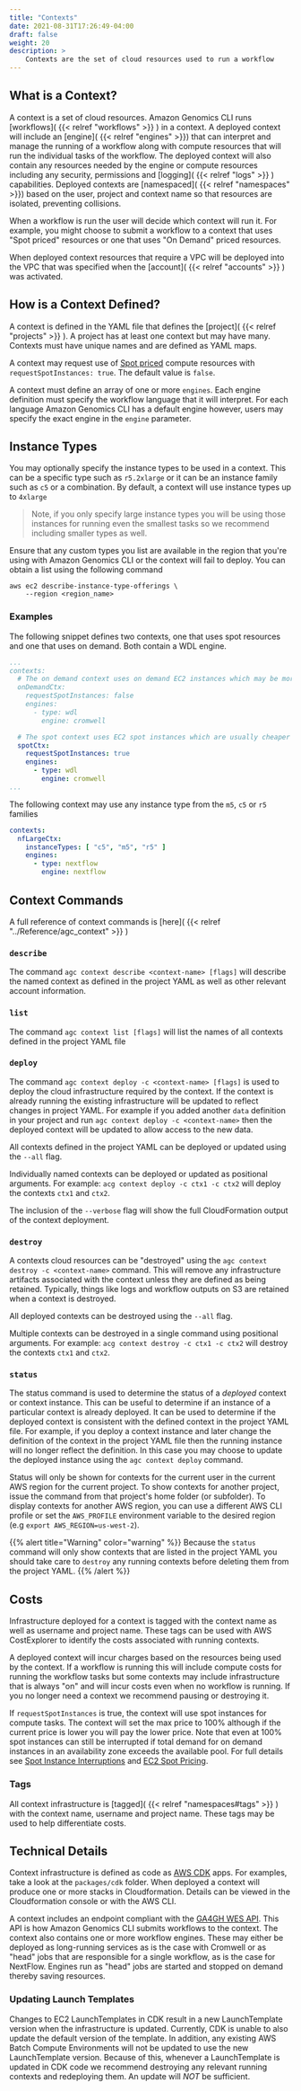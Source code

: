 ```yaml
---
title: "Contexts"
date: 2021-08-31T17:26:49-04:00
draft: false
weight: 20
description: >
    Contexts are the set of cloud resources used to run a workflow
---
```

## What is a Context?

A context is a set of cloud resources. Amazon Genomics CLI runs [workflows]( {{< relref "workflows" >}} ) in a context. A deployed context will include an 
[engine]( {{< relref "engines" >}}) that can interpret
and manage the running of a workflow along with compute resources that will run the individual tasks of the workflow. The
deployed context will also contain any resources needed by the engine or compute resources including any security, permissions
and [logging]( {{< relref "logs" >}} ) capabilities. Deployed contexts are [namespaced]( {{< relref "namespaces" >}}) based on the user, project and context name so that resources
are isolated, preventing collisions.

When a workflow is run the user will decide which context will run it. For example, you might choose to submit a workflow
to a context that uses "Spot priced" resources or one that uses "On Demand" priced resources.

When deployed context resources that require a VPC will be deployed into the VPC that was specified when the [account]( {{< relref "accounts" >}} ) was
activated.

## How is a Context Defined?

A context is defined in the YAML file that defines the [project]( {{< relref "projects" >}} ). A project has at least one context but may have many.
Contexts must have unique names and are defined as YAML maps.

A context may request use of [Spot priced](https://aws.amazon.com/ec2/spot/pricing/) compute resources with `requestSpotInstances: true`. The default value is `false`.

A context must define an array of one or more `engines`. Each engine definition must specify the workflow language that it 
will interpret. For each language Amazon Genomics CLI has a default engine however, users may specify the exact engine in the `engine`
parameter.

## Instance Types

You may optionally specify the instance types to be used in a context. This can be a specific type such as `r5.2xlarge`
or it can be an instance family such as `c5` or a combination. By default, a context will use instance types up to `4xlarge`

> Note, if you only specify large instance types you will be using those instances for running even the smallest tasks so
we recommend including smaller types as well.

Ensure that any custom types you list are available in the region that you're using with Amazon Genomics CLI or the 
context will fail to deploy. You can obtain a list using the following command

```shell
aws ec2 describe-instance-type-offerings \
    --region <region_name>
```

### Examples

The following snippet defines two contexts, one that uses spot resources and one that uses on demand. Both contain a
WDL engine.

```yaml
...
contexts:
  # The on demand context uses on demand EC2 instances which may be more expensive but will not be interrupted
  onDemandCtx:
    requestSpotInstances: false
    engines:
      - type: wdl
        engine: cromwell
```


```yaml
  # The spot context uses EC2 spot instances which are usually cheaper but may be interrupted
  spotCtx:
    requestSpotInstances: true
    engines:
      - type: wdl
        engine: cromwell
...
```

The following context may use any instance type from the `m5`, `c5` or `r5` families

```yaml
contexts:
  nfLargeCtx:
    instanceTypes: [ "c5", "m5", "r5" ]
    engines:
      - type: nextflow
        engine: nextflow
```

## Context Commands

A full reference of context commands is [here]( {{< relref "../Reference/agc_context" >}} )

### `describe`

The command `agc context describe <context-name> [flags]` will describe the named context as defined in the project YAML
as well as other relevant account information.

### `list`

The command `agc context list [flags]` will list the names of all contexts defined in the project YAML file

### `deploy`

The command `agc context deploy -c <context-name> [flags]` is used to deploy the cloud infrastructure required by the context.
If the context is already running the existing infrastructure will be updated to reflect changes in project YAML. For example
if you added another `data` definition in your project and run `agc context deploy -c <context-name>` then the deployed context
will be updated to allow access to the new data.

All contexts defined in the project YAML can be deployed or updated using the `--all` flag.

Individually named contexts can be deployed or updated as positional arguments. For example: `acg context deploy -c ctx1 -c ctx2`
will deploy the contexts `ctx1` and `ctx2`.

The inclusion of the `--verbose` flag will show the full CloudFormation output of the context deployment.

### `destroy`

A contexts cloud resources can be "destroyed" using the `agc context destroy -c <context-name>` command. This will remove any 
infrastructure artifacts associated with the context unless they are defined as being retained. Typically, things like logs
and workflow outputs on S3 are retained when a context is destroyed.

All deployed contexts can be destroyed using the `--all` flag.

Multiple contexts can be destroyed in a single command using positional arguments. For example: `acg context destroy -c ctx1 -c ctx2`
will destroy the contexts `ctx1` and `ctx2`.

### `status`

The status command is used to determine the status of a *deployed* context or context instance. This can be useful to determine
if an instance of a particular context is already deployed. It can be used to determine if the deployed context is 
consistent with the defined context in the project YAML file. For example, if you deploy a context instance and later
change the definition of the context in the project YAML file then the running instance will no longer reflect the definition.
In this case you may choose to update the deployed instance using the `agc context deploy` command.

Status will only be shown for contexts for the current user in the current AWS region for the current project. To show
contexts for another project, issue the command from that project's home folder (or subfolder). To display contexts for
another AWS region, you can use a different AWS CLI profile or set the `AWS_PROFILE` environment variable to the 
desired region (e.g `export AWS_REGION=us-west-2`).

{{% alert title="Warning" color="warning" %}}
Because the `status` command will only show contexts that are listed in the project YAML you should take care to `destroy`
any running contexts before deleting them from the project YAML.
{{% /alert %}}

## Costs

Infrastructure deployed for a context is tagged with the context name as well as username and project name. These tags
can be used with AWS CostExplorer to identify the costs associated with running contexts.

A deployed context will incur charges based on the resources being used by the context. If a workflow is running this
will include compute costs for running the workflow tasks but some contexts may include infrastructure that is always
"on" and will incur costs even when no workflow is running. If you no longer need a context we recommend pausing or
destroying it.

If `requestSpotInstances` is true, the context will use spot instances for compute tasks. The context will set the max
price to 100% although if the current price is lower you will pay the lower price. Note that even at 100% spot instances
can still be interrupted if total demand for on demand instances in an availability zone exceeds the available pool. For
full details see [Spot Instance Interruptions](https://docs.aws.amazon.com/AWSEC2/latest/UserGuide/spot-interruptions.html) 
and [EC2 Spot Pricing](https://aws.amazon.com/ec2/spot/pricing/).

### Tags

All context infrastructure is [tagged]( {{< relref "namespaces#tags" >}} ) with the context name, username and project name. These tags may be used to help
differentiate costs.

## Technical Details

Context infrastructure is defined as code as [AWS CDK](https://aws.amazon.com/cdk/) apps. For examples, take a look at the `packages/cdk` folder. When 
deployed a context will produce one or more stacks in Cloudformation. Details can be viewed in the Cloudformation console
or with the AWS CLI.

A context includes an endpoint compliant with the [GA4GH WES API](https://ga4gh.github.io/workflow-execution-service-schemas/docs/). This API is how Amazon Genomics CLI submits workflows to the context. The
context also contains one or more workflow engines. These may either be deployed as long-running services as is the case
with Cromwell or as "head" jobs that are responsible for a single workflow, as is the case for NextFlow. Engines run as
"head" jobs are started and stopped on demand thereby saving resources.

### Updating Launch Templates

Changes to EC2 LaunchTemplates in CDK result in a new LaunchTemplate version when the infrastructure is updated. Currently,
CDK is unable to also update the default version of the template. In addition, any existing AWS Batch Compute Environments
will not be updated to use the new LaunchTemplate version. Because of this, whenever a LaunchTemplate is updated in CDK
code we recommend destroying any relevant running contexts and redeploying them. An update will *NOT* be sufficient.
